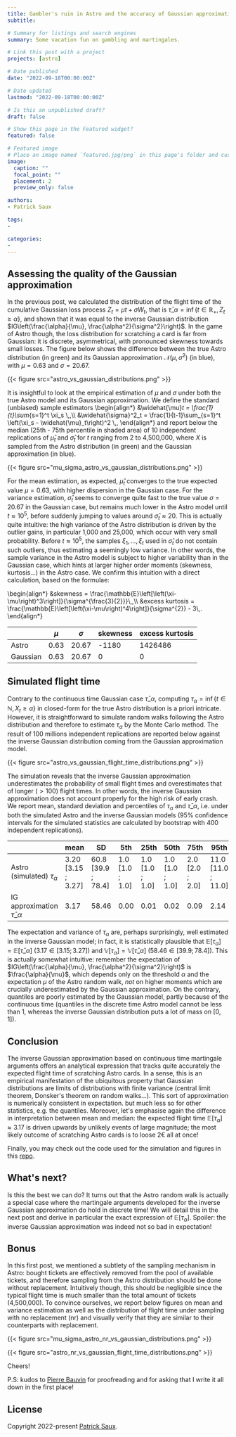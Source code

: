 ```yaml
---
title: Gambler's ruin in Astro and the accuracy of Gaussian approximation [2]
subtitle:

# Summary for listings and search engines
summary: Some vacation fun on gambling and martingales.

# Link this post with a project
projects: [astro]

# Date published
date: "2022-09-18T00:00:00Z"

# Date updated
lastmod: "2022-09-18T00:00:00Z"

# Is this an unpublished draft?
draft: false

# Show this page in the Featured widget?
featured: false

# Featured image
# Place an image named `featured.jpg/png` in this page's folder and customize its options here.
image:
  caption: ""
  focal_point: ""
  placement: 2
  preview_only: false

authors:
- Patrick Saux

tags:
-

categories:
-
---
```


## Assessing the quality of the Gaussian approximation

In the previous post, we calculated the distribution of the flight time of the cumulative Gaussian loss process $Z_t=\mu t + \sigma W_t$, that is $\bar{\tau}\_{\alpha} = \inf \left\lbrace t\in\mathbb{R}_+, Z_t \geq \alpha \right\rbrace$, and shown that it was equal to the inverse Gaussian distribution $IG\left(\frac{\alpha}{\mu}, \frac{\alpha^2}{\sigma^2}\right)$. In the game of Astro though, the loss distribution for scratching a card is far from Gaussian: it is discrete, asymmetrical, with pronounced skewness towards small losses. The figure below shows the difference between the true Astro distribution (in green) and its Gaussian approximation $\mathcal{N}(\mu, \sigma^2)$ (in blue), with $\mu=0.63$ and $\sigma=20.67$.

{{< figure src="astro_vs_gaussian_distributions.png" >}}

It is insightful to look at the empirical estimation of $\mu$ and $\sigma$ under both the true Astro model and its Gaussian approximation. We define the standard (unbiased) sample estimators
\begin{align*}
&\widehat{\mu}_t = \frac{1}{t}\sum_{s=1}^t \xi_s \\,,\\\\
&\widehat{\sigma}^2_t = \frac{1}{t-1}\sum_{s=1}^t \left(\xi_s - \widehat{\mu}_t\right)^2 \\,,
\end{align*}
and report below the median (25th - 75th percentile in shaded area) of 10 independent replications of $\widehat{\mu}_t$ and $\widehat{\sigma}_t$ for $t$ ranging from 2 to 4,500,000, where $X$ is sampled from the Astro distribution (in green) and the Gaussian approximation (in blue).

{{< figure src="mu_sigma_astro_vs_gaussian_distributions.png" >}}

For the mean estimation, as expected, $\widehat{\mu}_t$ converges to the true expected value $\mu=0.63$, with higher dispersion in the Gaussian case. For the variance estimation, $\widehat{\sigma}_t$ seems to converge quite fast to the true value $\sigma=20.67$ in the Gaussian case, but remains much lower in the Astro model until $t\approx 10^5$, before suddenly jumping to values around $\widehat{\sigma}_t\approx 20$. This is actually quite intuitive: the high variance of the Astro distribution is driven by the outlier gains, in particular 1,000 and 25,000, which occur with very small probability. Before $t\approx 10^5$, the samples $\xi_1, \dots, \xi_t$ used in $\widehat{\sigma}_t$ do not contain such outliers, thus estimating a seemingly low variance. In other words, the sample variance in the Astro model is subject to higher variability than in the Gaussian case, which hints at larger higher order moments (skewness, kurtosis...) in the Astro case. We confirm this intuition with a direct calculation, based on the formulae:

\begin{align*}
&skewness = \frac{\mathbb{E}\left[\left(\xi-\mu\right)^3\right]}{\sigma^{\frac{3}{2}}}\\,,\\\\
&excess kurtosis = \frac{\mathbb{E}\left[\left(\xi-\mu\right)^4\right]}{\sigma^{2}} - 3\\,.
\end{align*}

|          | $\mu$ | $\sigma$ | skewness | excess kurtosis |
|----------|-------|----------|----------|----------|
| Astro    | 0.63  | 20.67    | -1180    | 1426486  |
| Gaussian | 0.63  | 20.67    | 0        | 0        |

## Simulated flight time

Contrary to the continuous time Gaussian case $\bar{\tau}\_{\alpha}$, computing $\tau_{\alpha}=\inf\left\lbrace t\in\mathbb{N}, X_t \geq \alpha\right\rbrace$ in closed-form for the true Astro distribution is a priori intricate. However, it is straightforward to simulate random walks following the Astro distribution and therefore to estimate $\tau_{\alpha}$ by the Monte Carlo method. The result of 100 millions independent replications are reported below against the inverse Gaussian distribution coming from the Gaussian approximation model.

{{< figure src="astro_vs_gaussian_flight_time_distributions.png" >}}

The simulation reveals that the inverse Gaussian approximation underestimates the probability of small flight times and overestimates that of longer ($>100$) flight times. In other words, the inverse Gaussian approximation does not account properly for the high risk of early crash. We report mean, standard deviation and percentiles of $\tau_{\alpha}$ and $\bar{\tau}\_{\alpha}$, i.e. under both the simulated Astro and the inverse Gaussian models (95% confidence intervals for the simulated statistics are calculated by bootstrap with 400 independent replications).

|                   | mean              | SD           | 5th             | 25th            | 50th            | 75th            | 95th               |
|-------------------|--------------------|--------------------|-----------------|-----------------|-----------------|-----------------|--------------------|
| Astro (simulated) $\tau_{\alpha}$| 3.20 <br />[3.15 ; 3.27] | 60.8 <br />[39.9 ; 78.4] | 1.0 <br />[1.0 ; 1.0] | 1.0 <br />[1.0 ; 1.0] | 1.0 <br />[1.0 ; 1.0] | 2.0 <br />[2.0 ; 2.0] | 11.0 <br />[11.0 ; 11.0] |
| IG approximation $\bar{\tau}\_{\alpha}$  | 3.17               | 58.46              | 0.00            | 0.01            | 0.02            | 0.09            | 2.14               |

The expectation and variance of $\tau_{\alpha}$ are, perhaps surprisingly, well estimated in the inverse Gaussian model; in fact, it is statistically plausible that $\mathbb{E}\left[\tau_{\alpha}\right] = \mathbb{E}\left[\bar{\tau}\_{\alpha}\right]$ ($3.17 \in [3.15 ; 3.27]$) and $\mathbb{V}\left[\tau_{\alpha}\right] = \mathbb{V}\left[\bar{\tau}\_{\alpha}\right]$ ($58.46\in [39.9 ; 78.4]$). This is actually somewhat intuitive: remember the expectation of $IG\left(\frac{\alpha}{\mu}, \frac{\alpha^2}{\sigma^2}\right)$ is $\frac{\alpha}{\mu}$, which depends only on the threshold $\alpha$ and the expectation $\mu$ of the Astro random walk, <em>not</em> on higher moments which are crucially underestimated by the Gaussian approximation. On the contrary, quantiles are poorly estimated by the Gaussian model, partly because of the continuous time (quantiles in the discrete time Astro model cannot be less than 1, whereas the inverse Gaussian distribution puts a lot of mass on $[0, 1]$).

## Conclusion

The inverse Gaussian approximation based on continuous time martingale arguments offers an analytical expression that tracks quite accurately the expected flight time of scratching Astro cards. In a sense, this is an empirical manifestation of the ubiquitous property that Gaussian distributions are limits of distributions with finite variance (central limit theorem, Donsker's theorem on random walks...). This sort of approximation is numerically consistent in expectation. but much less so for other statistics, e.g. the quantiles. Moreover, let's emphasise again the difference in interpretation between mean and median: the expected flight time $\mathbb{E}\left[\tau_{\alpha}\right]\approx 3.17$ is driven upwards by unlikely events of large magnitude; the most likely outcome of scratching Astro cards is to loose 2€ all at once!

Finally, you may check out the code used for the simulation and figures in this [repo](https://github.com/sauxpa/astro).

## What's next?
Is this the best we can do? It turns out that the Astro random walk is actually a special case where the martingale arguments developed for the inverse Gaussian approximation do hold in discrete time! We will detail this in the next post and derive in particular the exact expression of $\mathbb{E}\left[\tau_{\alpha}\right]$. Spoiler: the inverse Gaussian approximation was indeed not so bad in expectation!


## Bonus

In this first post, we mentioned a subtlety of the sampling mechanism in Astro: bought tickets are effectively removed from the pool of available tickets, and therefore sampling from the Astro distribution should be done without replacement. Intuitively though, this should be negligible since the typical flight time is much smaller than the total amount of tickets (4,500,000). To convince ourselves, we report below figures on mean and variance estimation as well as the distribution of flight time under sampling with no replacement (nr) and visually verify that they are similar to their counterparts with replacement.  

{{< figure src="mu_sigma_astro_nr_vs_gaussian_distributions.png" >}}

{{< figure src="astro_nr_vs_gaussian_flight_time_distributions.png" >}}


Cheers!

P.S: kudos to [Pierre Bauvin](https://pierrebauvin.netlify.app/) for proofreading and for asking that I write it all down in the first place!

## License

Copyright 2022-present [Patrick Saux](https://sauxpa.github.io/).
